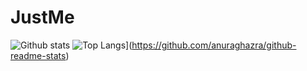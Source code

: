 # JustMe

![Github stats](https://github-readme-stats.vercel.app/api?username=JustM3Dev&count_private=true&theme=algolia)
![Top Langs](https://github-readme-stats.vercel.app/api/top-langs/?username=anuraghazra&layout=compact)](https://github.com/anuraghazra/github-readme-stats)
